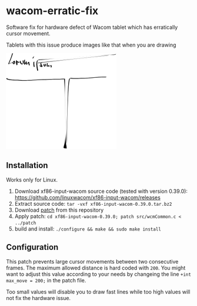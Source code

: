 # wacom-erratic-fix
Software fix for hardware defect of Wacom tablet which has erratically cursor movement.

Tablets with this issue produce images like that when you are drawing

![](https://github.com/flappix/wacom-erratic-fix/raw/master/path945.png)

## Installation

Works only for Linux.

1. Download xf86-input-wacom source code (tested with version 0.39.0): https://github.com/linuxwacom/xf86-input-wacom/releases
2. Extract source code: ```tar -vxf xf86-input-wacom-0.39.0.tar.bz2```
3. Download [patch](https://raw.githubusercontent.com/flappix/wacom-erratic-fix/master/patch) from this repository
4. Apply patch: ```cd xf86-input-wacom-0.39.0; patch src/wcmCommon.c < ../patch```
4. build and install: ```./configure && make && sudo make install```


## Configuration
This patch prevents large cursor movements between two consecutive frames. The maximum allowed distance is hard coded with ```200```. You might want to adjust this value according to your needs by changeing the line ```+int max_move = 200;``` in the patch file.

Too small values will disable you to draw fast lines while too high values will not fix the hardware issue.
